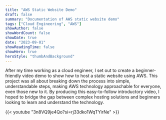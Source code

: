```yaml
---
title: "AWS Static Website Demo"
draft: false
summary: "Documentation of AWS static website demo"
tags: ["Cloud Engineering", "AWS"]
showAuthor: false
showWordCount: false
showDate: true
date: "2023-09-01"
showReadingTime: false
showHero: true
heroStyle: "thumbAndBackground"
---
```


After my time working as a cloud engineer, I set out to create a beginner-friendly video demo to show how to host a static website using AWS. This project was all about breaking down the process into simple, understandable steps, making AWS technology approachable for everyone, even those new to it. By producing this easy-to-follow introductory video, I hoped to bridge the gap between complex hosting solutions and beginners looking to learn and understand the technology.

{{< youtube "3n8VQ9je4Qo?si=rj33dko1WqTYirNe" >}}
